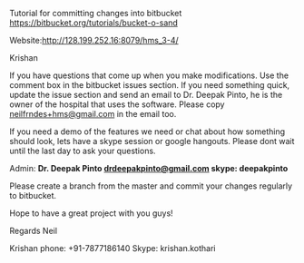 Tutorial for committing changes into bitbucket 
https://bitbucket.org/tutorials/bucket-o-sand

Website:http://128.199.252.16:8079/hms_3-4/

Krishan

If you have questions that come up when you make modifications. Use the comment box in the bitbucket issues section. If you need something quick, update the issue section and send an email to Dr. Deepak Pinto, he is the owner of the hospital that uses the software. Please copy neilfrndes+hms@gmail.com in the email too. 

If you need a demo of the features we need or chat about how something should look, lets have a skype session or google hangouts. Please dont wait until the last day to ask your questions. 

Admin:
**Dr. Deepak Pinto
drdeepakpinto@gmail.com
skype: deepakpinto**

Please create a branch from the master and commit your changes regularly to bitbucket.

Hope to have a great project with you guys!

Regards
Neil


Krishan
phone: +91-7877186140
Skype: krishan.kothari